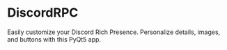 # DiscordRPC
Easily customize your Discord Rich Presence. Personalize details, images, and buttons with this PyQt5 app.
